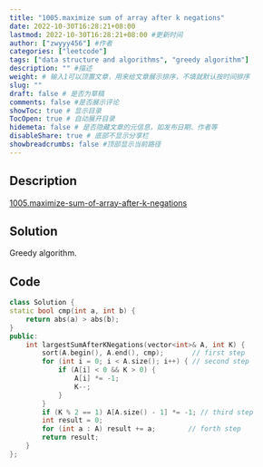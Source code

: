 ```yaml
---
title: "1005.maximize sum of array after k negations"
date: 2022-10-30T16:28:21+08:00
lastmod: 2022-10-30T16:28:21+08:00 #更新时间
author: ["zwyyy456"] #作者
categories: ["leetcode"]
tags: ["data structure and algorithms", "greedy algorithm"]
description: "" #描述
weight: # 输入1可以顶置文章，用来给文章展示排序，不填就默认按时间排序
slug: ""
draft: false # 是否为草稿
comments: false #是否展示评论
showToc: true # 显示目录
TocOpen: true # 自动展开目录
hidemeta: false # 是否隐藏文章的元信息，如发布日期、作者等
disableShare: true # 底部不显示分享栏
showbreadcrumbs: false #顶部显示当前路径
---
```

## Description
[1005.maximize-sum-of-array-after-k-negations](https://leetcode.com/problems/maximize-sum-of-array-after-k-negations/)

## Solution
Greedy algorithm.

## Code
```cpp
class Solution {
static bool cmp(int a, int b) {
    return abs(a) > abs(b);
}
public:
    int largestSumAfterKNegations(vector<int>& A, int K) {
        sort(A.begin(), A.end(), cmp);       // first step
        for (int i = 0; i < A.size(); i++) { // second step
            if (A[i] < 0 && K > 0) {
                A[i] *= -1;
                K--;
            }
        }
        if (K % 2 == 1) A[A.size() - 1] *= -1; // third step
        int result = 0;
        for (int a : A) result += a;        // forth step
        return result;
    }
};
```



